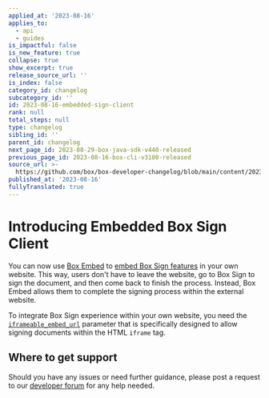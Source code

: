 ```yaml
---
applied_at: '2023-08-16'
applies_to:
  - api
  - guides
is_impactful: false
is_new_feature: true
collapse: true
show_excerpt: true
release_source_url: ''
is_index: false
category_id: changelog
subcategory_id: ''
id: 2023-08-16-embedded-sign-client
rank: null
total_steps: null
type: changelog
sibling_id: ''
parent_id: changelog
next_page_id: 2023-08-29-box-java-sdk-v440-released
previous_page_id: 2023-08-16-box-cli-v3100-released
source_url: >-
  https://github.com/box/box-developer-changelog/blob/main/content/2023/08-16-embedded-sign-client.md
published_at: '2023-08-16'
fullyTranslated: true
---
```

# Introducing Embedded Box Sign Client

You can now use [Box Embed][1] to [embed Box Sign
features][2] in your own website. This way, users
don't have to leave the website, go to Box Sign
to sign the document, and then come back to finish
the process. Instead, Box Embed allows them
to complete the signing process
within the external website.

To integrate Box Sign experience within your
own website, you need the [`iframeable_embed_url`][3]
parameter that is specifically designed to allow
signing documents within the HTML `iframe` tag.

<!-- more -->

## Where to get support

Should you have any issues or need further guidance, please post a request to
our [developer forum][4] for any help needed.

[1]: g://embed/box-embed

[2]: g://box-sign/create-sign-request#embedded-sign-client

[3]: r://sign-request#param-signers-iframeable_embed_url

[4]: https://forum.box.com/
